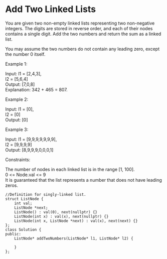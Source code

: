 # Add Two Linked Lists
You are given two non-empty linked lists representing two non-negative integers. The digits are stored in reverse order, and each of their nodes contains a single digit. Add the two numbers and return the sum as a linked list.

You may assume the two numbers do not contain any leading zero, except the number 0 itself.

 

Example 1: <br>

Input: l1 = [2,4,3], <br> l2 = [5,6,4] <br>
Output: [7,0,8] <br>
Explanation: 342 + 465 = 807. <br>

Example 2:

Input: l1 = [0], <br> l2 = [0] <br>
Output: [0] <br>

Example 3:

Input: l1 = [9,9,9,9,9,9,9], <br> l2 = [9,9,9,9] <br>
Output: [8,9,9,9,0,0,0,1] <br>
 

Constraints:

The number of nodes in each linked list is in the range [1, 100]. <br>
0 <= Node.val <= 9 <br>
It is guaranteed that the list represents a number that does not have leading zeros. <br>


```
//Definition for singly-linked list.
struct ListNode {
    int val;
    ListNode *next;
    ListNode() : val(0), next(nullptr) {}
    ListNode(int x) : val(x), next(nullptr) {}
    ListNode(int x, ListNode *next) : val(x), next(next) {}
};
class Solution {
public:
    ListNode* addTwoNumbers(ListNode* l1, ListNode* l2) {
        
    }
};
```
